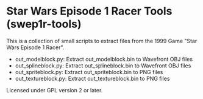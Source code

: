 # Star Wars Episode 1 Racer Tools (swep1r-tools)

This is a collection of small scripts to extract files from the 1999 Game "Star Wars Episode 1 Racer".

- out_modelblock.py: Extract out_modelblock.bin to Wavefront OBJ files
- out_splineblock.py: Extract out_splineblock.bin to Wavefront OBJ files
- out_spriteblock.py: Extract out_spriteblock.bin to PNG files
- out_textureblock.py: Extract out_textureblock.bin to PNG files

Licensed under GPL version 2 or later.

